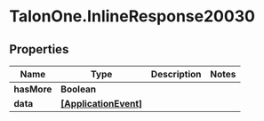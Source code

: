 # TalonOne.InlineResponse20030

## Properties

Name | Type | Description | Notes
------------ | ------------- | ------------- | -------------
**hasMore** | **Boolean** |  | 
**data** | [**[ApplicationEvent]**](ApplicationEvent.md) |  | 


